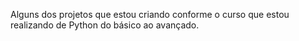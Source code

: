 Alguns dos projetos que estou criando conforme o curso que estou realizando de Python do básico ao avançado. 

